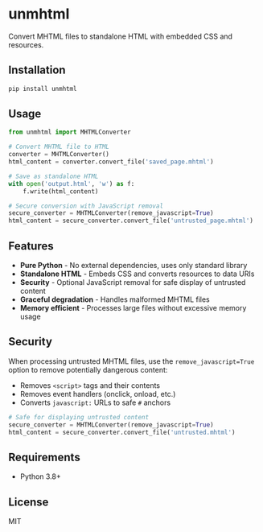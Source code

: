 # unmhtml

Convert MHTML files to standalone HTML with embedded CSS and resources.

## Installation

```bash
pip install unmhtml
```

## Usage

```python
from unmhtml import MHTMLConverter

# Convert MHTML file to HTML
converter = MHTMLConverter()
html_content = converter.convert_file('saved_page.mhtml')

# Save as standalone HTML
with open('output.html', 'w') as f:
    f.write(html_content)

# Secure conversion with JavaScript removal
secure_converter = MHTMLConverter(remove_javascript=True)
html_content = secure_converter.convert_file('untrusted_page.mhtml')
```

## Features

- **Pure Python** - No external dependencies, uses only standard library
- **Standalone HTML** - Embeds CSS and converts resources to data URIs
- **Security** - Optional JavaScript removal for safe display of untrusted content
- **Graceful degradation** - Handles malformed MHTML files
- **Memory efficient** - Processes large files without excessive memory usage

## Security

When processing untrusted MHTML files, use the `remove_javascript=True` option to remove potentially dangerous content:

- Removes `<script>` tags and their contents
- Removes event handlers (onclick, onload, etc.)
- Converts `javascript:` URLs to safe `#` anchors

```python
# Safe for displaying untrusted content
secure_converter = MHTMLConverter(remove_javascript=True)
html_content = secure_converter.convert_file('untrusted.mhtml')
```

## Requirements

- Python 3.8+

## License

MIT